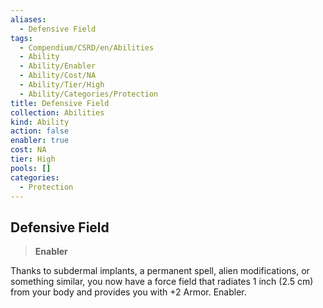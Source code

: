 ```yaml
---
aliases:
  - Defensive Field
tags:
  - Compendium/CSRD/en/Abilities
  - Ability
  - Ability/Enabler
  - Ability/Cost/NA
  - Ability/Tier/High
  - Ability/Categories/Protection
title: Defensive Field
collection: Abilities
kind: Ability
action: false
enabler: true
cost: NA
tier: High
pools: []
categories:
  - Protection
---
```

## Defensive Field  
>**Enabler**
  
Thanks to subdermal implants, a permanent spell, alien modifications, or something similar, you now have a force field that radiates 1 inch (2.5 cm) from your body and provides you with +2 Armor. Enabler.